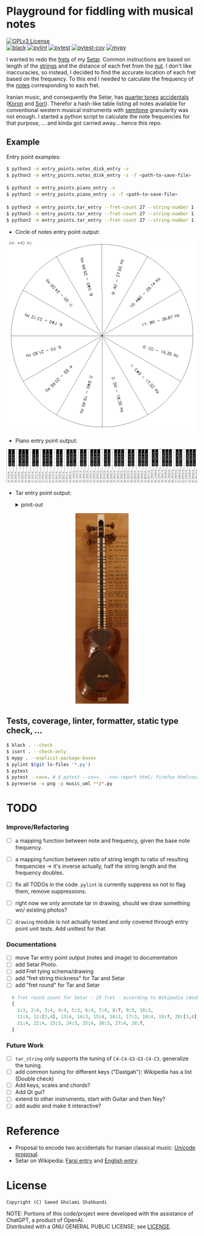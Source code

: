 # Playground for fiddling with musical notes

[![GPLv3 License](https://img.shields.io/badge/license-GPLv3-blue.svg)](https://github.com/saeedghsh/music/blob/master/LICENSE)  
[![black](https://github.com/saeedghsh/music/actions/workflows/formatting.yml/badge.svg?branch=master)](https://github.com/saeedghsh/music/actions/workflows/formatting.yml)
[![pylint](https://github.com/saeedghsh/music/actions/workflows/pylint.yml/badge.svg?branch=master)](https://github.com/saeedghsh/music/actions/workflows/pylint.yml)
[![pytest](https://github.com/saeedghsh/music/actions/workflows/pytest.yml/badge.svg?branch=master)](https://github.com/saeedghsh/music/actions/workflows/pytest.yml)
[![pytest-cov](https://github.com/saeedghsh/music/actions/workflows/pytest-cov.yml/badge.svg?branch=master)](https://github.com/saeedghsh/music/actions/workflows/pytest-cov.yml)
[![mypy](https://github.com/saeedghsh/music/actions/workflows/type-check.yml/badge.svg?branch=master)](https://github.com/saeedghsh/music/actions/workflows/type-check.yml)

I wanted to redo the [frets](https://en.wikipedia.org/wiki/Fret) of my [Setar](https://en.wikipedia.org/wiki/Setar).
Common instructions are based on length of the [strings](https://en.wikipedia.org/wiki/String_(music)) and the distance of each fret from the [nut](https://en.wikipedia.org/wiki/Nut_(string_instrument)).
I don't like inaccuracies, so instead, I decided to find the accurate location of each fret based on the frequency.
To this end I needed to calculate the frequency of the [notes](https://en.wikipedia.org/wiki/Musical_note) corresponding to each fret.  

Iranian music, and consequently the Setar, has [quarter tones](https://en.wikipedia.org/wiki/Quarter_tone) [accidentals](https://en.wikipedia.org/wiki/Accidental_(music)) ([Koron](https://en.wikipedia.org/wiki/Koron_(music)) and [Sori](https://en.wikipedia.org/wiki/Sori_(music))).
Therefor a hash-like table listing all notes available for conventional western musical instruments with [semitone](https://en.wikipedia.org/wiki/Semitone) granularity was not enough.
I started a python script to calculate the note frequencies for that purpose, ... and kinda got carried away... hence this repo.

## Example
Entry point examples:
```bash
$ python3 -m entry_points.notes_disk_entry -v
$ python3 -m entry_points.notes_disk_entry -s -f <path-to-save-file>

$ python3 -m entry_points.piano_entry -v
$ python3 -m entry_points.piano_entry -s -f <path-to-save-file>

$ python3 -m entry_points.tar_entry --fret-count 27 --string-number 1 -p
$ python3 -m entry_points.tar_entry --fret-count 27 --string-number 1 -v
$ python3 -m entry_points.tar_entry --fret-count 27 --string-number 1 -s -f <path-to-save-file>
```

* Circle of notes entry point output:
<p align="center">
    <img src="https://github.com/saeedghsh/music/blob/master/images/notes_disk_semitone.png" width="500">
</p>

* Piano entry point output:
<p align="center">
    <img src="https://github.com/saeedghsh/music/blob/master/images/pinao_keys_frequencies.png">
</p>

* Tar entry point output:
    <details>
        <summary> print-out</summary>

        ```bash
        0	C4:	261.6255653005986 Hz
        1	C#4:	277.1826309768721 Hz
        2	Dk4:	285.30470202322215 Hz
        3	D4:	293.6647679174076 Hz
        4	Eb4:	311.1269837220809 Hz
        5	Ek4:	320.24370022528126 Hz
        6	E4:	329.6275569128699 Hz
        7	F4:	349.2282314330039 Hz
        8	Fs4:	359.46139971304194 Hz
        9	F#4:	369.9944227116344 Hz
        10	Gk4:	380.83608684270297 Hz
        11	G4:	391.99543598174927 Hz
        12	Ab4:	415.3046975799451 Hz
        13	Ak4:	427.4740541075866 Hz
        14	A4:	440.0 Hz
        15	Bb4:	466.1637615180899 Hz
        16	Bk4:	479.82340237271336 Hz
        17	B4:	493.8833012561241 Hz
        18	C5:	523.2511306011972 Hz
        19	C#5:	554.3652619537442 Hz
        20	Dk5:	570.6094040464443 Hz
        21	D5:	587.3295358348151 Hz
        22	Eb5:	622.2539674441618 Hz
        23	Ek5:	640.4874004505624 Hz
        24	E5:	659.2551138257398 Hz
        25	F5:	698.4564628660078 Hz
        26	F#5:	739.9888454232688 Hz
        27	G5:	783.9908719634985 Hz
        ```

    </details>

<p align="center">
    <img src="https://github.com/saeedghsh/music/blob/master/images/tar_small_1290x362_string1_annotated.png" height="500">
</p>

## Tests, coverage, linter, formatter, static type check, ...
```bash
$ black . --check
$ isort . --check-only
$ mypy . --explicit-package-bases
$ pylint $(git ls-files '*.py')
$ pytest
$ pytest --cov=. # $ pytest --cov=. --cov-report html; firefox htmlcov/index.html
$ pyreverse -o png -p music_uml **/*.py
```

# TODO

### Improve/Refactoring
* [ ] a mapping function between note and frequency, given the base note frequency.
* [ ] a mapping function between ratio of string length to ratio of resulting frequencies
      -> it's inverse actually, half the string length and the frequency doubles.
* [ ] fix all TODOs in the code. `pylint` is currently suppress so not to flag them, remove suppressions.
* [ ] right now we only annotate tar in drawing, should we draw something wo/ existing photos?
* [ ] `drawing` module is not actually tested and only covered through entry point unit tests. Add unittest for that.


### Documentations
* [ ] move Tar entry point output (notes and image) to documentation
* [ ] add Setar Photo.
* [ ] add Fret tying schema/drawing
* [ ] add "fret string thickness" for Tar and Setar
* [ ] add "fret round" for Tar and Setar
```python
  # fret round count for Setar - 25 fret - according to Wikipedia (double check)
  {
    1:3, 2:4, 3:4, 4:4, 5:3, 6:4, 7:4, 8:?, 9:3, 10:3,
    11:4, 12:[3,4], 13:4, 14:3, 15:4, 16:3, 17:3, 18:4, 19:?, 20:[3,4],
    21:4, 22:4, 23:3, 24:3, 25:4, 26:3, 27:4, 28:?,
  }
```

### Future Work
* [ ] `tar_string` only supports the tuning of `C4-C4-G3-G3-C4-C3`. generalize the tuning.
* [ ] add common tuning for different keys ("Dastgah"): Wikipedia has a list (Double check)
* [ ] Add keys, scales and chords?
* [ ] Add Qt gui?
* [ ] extend to other instruments, start with Guitar and then Ney?
* [ ] add audio and make it interactive?

# Reference
* Proposal to encode two accidentals for Iranian classical music: [Unicode proposal](https://www.unicode.org/L2/L2020/20159-iran-music-symbols.pdf).
* Setar on Wikipedia: [Farsi entry]((https://fa.wikipedia.org/wiki/%D8%B3%D9%87%E2%80%8C%D8%AA%D8%A7%D8%B1)) and [English entry](https://en.wikipedia.org/wiki/Setar).

# License
```
Copyright (C) Saeed Gholami Shahbandi
```
 
NOTE: Portions of this code/project were developed with the assistance of ChatGPT, a product of OpenAI.  
Distributed with a GNU GENERAL PUBLIC LICENSE; see [LICENSE](https://github.com/saeedghsh/music/blob/master/LICENSE).
